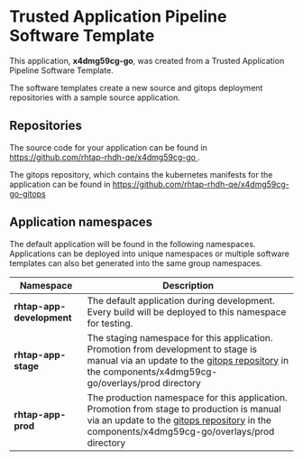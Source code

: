 # Trusted Application Pipeline Software Template

This application, **x4dmg59cg-go**, was created from a Trusted Application Pipeline Software Template.

The software templates create a new source and gitops deployment repositories with a sample source application. 

## Repositories

The source code for your application can be found in [https://github.com/rhtap-rhdh-qe/x4dmg59cg-go ](https://github.com/rhtap-rhdh-qe/x4dmg59cg-go ).
 
The gitops repository, which contains the kubernetes manifests for the application can be found in 
[https://github.com/rhtap-rhdh-qe/x4dmg59cg-go-gitops ](https://github.com/rhtap-rhdh-qe/x4dmg59cg-go-gitops ) 

## Application namespaces 

The default application will be found in the following namespaces. Applications can be deployed into unique namespaces or multiple software templates can also bet generated into the same group namespaces.  

|  Namespace   |  Description   |  
| -------- | -------- |   
| **rhtap-app-development** | The default application during development. Every build will be deployed to this namespace for testing. | 
| **rhtap-app-stage** | The staging namespace for this application. Promotion from development to stage is manual via an update to the [gitops repository](https://github.com/rhtap-rhdh-qe/x4dmg59cg-go-gitops ) in the components/x4dmg59cg-go/overlays/prod directory |  
| **rhtap-app-prod** | The production namespace for this application. Promotion from stage to production is manual via an update to the [gitops repository](https://github.com/rhtap-rhdh-qe/x4dmg59cg-go-gitops ) in the components/x4dmg59cg-go/overlays/prod directory | 